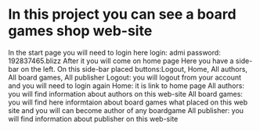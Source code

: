 # In this project you can see a board games shop web-site
In the start page you will need to login here
login: admi
password: 192837465.blizz
After it you will come on home page
Here you have a side-bar on the left. On this side-bar placed buttons:Logout, Home, All authors, All board games, All publisher
Logout: you will logout from your account and you will need to login again
Home: it is link to home page
All authors: you will find information about authors on this web-site
All board games: you will find here informtaion about board games what placed on this web site and you will can become author of any boardgame
All publisher: you will find information about publisher on this web-site
